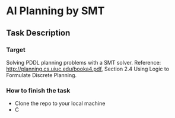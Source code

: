 # AI Planning by SMT

## Task Description
### Target
Solving PDDL planning problems with a SMT solver. Reference: http://planning.cs.uiuc.edu/booka4.pdf, Section 2.4 Using 
Logic to Formulate Discrete Planning.

### How to finish the task
- Clone the repo to your local machine
- C